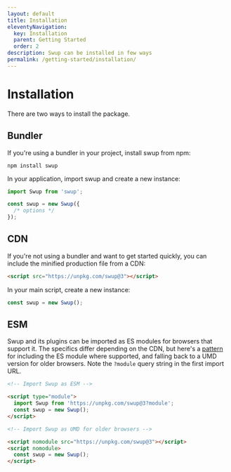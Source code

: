 ```yaml
---
layout: default
title: Installation
eleventyNavigation:
  key: Installation
  parent: Getting Started
  order: 2
description: Swup can be installed in few ways
permalink: /getting-started/installation/
---
```


# Installation

There are two ways to install the package.

## Bundler

If you're using a bundler in your project, install swup from npm:

```shell
npm install swup
```

In your application, import swup and create a new instance:

```javascript
import Swup from 'swup';

const swup = new Swup({
  /* options */
});
```

## CDN

If you're not using a bundler and want to get started quickly, you can include
the minified production file from a CDN:

```html
<script src="https://unpkg.com/swup@3"></script>
```

In your main script, create a new instance:

```javascript
const swup = new Swup();
```

## ESM

Swup and its plugins can be imported as ES modules for browsers that support it.
The specifics differ depending on the CDN, but here's a
[pattern](https://web.dev/serve-modern-code-to-modern-browsers/) for including
the ES module where supported, and falling back to a UMD version for older
browsers. Note the `?module` query string in the first import URL.

```html
<!-- Import Swup as ESM -->

<script type="module">
  import Swup from 'https://unpkg.com/swup@3?module';
  const swup = new Swup();
</script>

<!-- Import Swup as UMD for older browsers -->

<script nomodule src="https://unpkg.com/swup@3"></script>
<script nomodule>
  const swup = new Swup();
</script>
```
